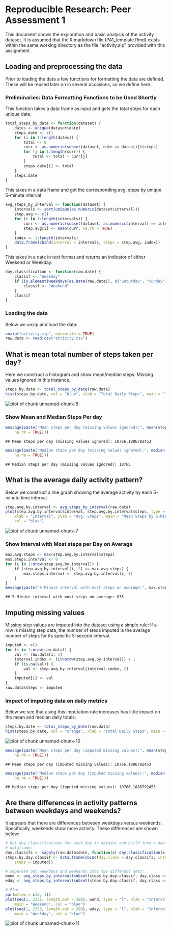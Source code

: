 # Reproducible Research: Peer Assessment 1
This document shows the exploration and basic analysis of the activity dataset. It is assumed that the R markdown file (PA1_template.Rmd) exists within the same working directory as the file "activity.zip" provided with this assignment.

## Loading and preprocessing the data
Prior to loading the data a few functions for formatting the data are defined.
These will be reused later on in several occasions, so we define here.

### Preliminaries: Data Formatting Functions to be Used Shortly
This function takes a data frame as input and gets the total steps
for each unique date. 

```r
total_steps_by_date <- function(dataset) {
    dates <- unique(dataset$date)
    steps.date <- c()
    for (i in 1:length(dates)) {
        total <- 0
        curr <- as.numeric(subset(dataset, date == dates[i])$steps)
        for (j in 1:length(curr)) {
            total <- total + curr[j]
        }
        steps.date[i] <- total
    }
    steps.date
}
```


This takes in a data frame and get the corresponding avg. steps by unique 5-minute interval

```r
avg_steps_by_interval <- function(dataset) {
    intervals <- sort(unique(as.numeric(dataset$interval)))
    step.avg <- c()
    for (i in 1:length(intervals)) {
        curr <- as.numeric(subset(dataset, as.numeric(interval) == intervals[i])$steps)
        step.avg[i] <- mean(curr, na.rm = TRUE)
    }
    index <- 1:length(intervals)
    data.frame(cbind(interval = intervals, steps = step.avg, index))
}
```

This takes in a date in text format and returns an indicator of either Weekend or Weekday.

```r
day.classification <- function(raw.date) {
    classif <- "Weekday"
    if (is.element(weekdays(as.Date(raw.date)), c("Saturday", "Sunday"))) {
        classif <- "Weekend"
    }
    classif
}
```


### Loading the data
Below we unzip and load the data:

```r
unzip("activity.zip", overwrite = TRUE)
raw.data <- read.csv("activity.csv")
```



## What is mean total number of steps taken per day?
Here we construct a histogram and show mean/median steps. Missing values ignored in this instance.

```r
steps.by.date <- total_steps_by_date(raw.data)
hist(steps.by.date, col = "blue", xlab = "Total Daily Steps", main = "Total Daily Steps")
```

![plot of chunk unnamed-chunk-5](figure/unnamed-chunk-5.png) 


### Show Mean and Median Steps Per day

```r
message(paste("Mean steps per day (missing values ignored):", mean(steps.by.date, 
    na.rm = TRUE)))
```

```
## Mean steps per day (missing values ignored): 10766.1886792453
```

```r
message(paste("Median steps per day (missing values ignored):", median(steps.by.date, 
    na.rm = TRUE)))
```

```
## Median steps per day (missing values ignored): 10765
```



## What is the average daily activity pattern?
Below we construct a line graph showing the average activity by each 5-minute time interval.

```r
step.avg.by.interval <- avg_steps_by_interval(raw.data)
plot(step.avg.by.interval$interval, step.avg.by.interval$steps, type = "l", 
    xlab = "Interval", ylab = "Avg. Steps", main = "Mean Steps by 5-Min. Interval", 
    col = "blue")
```

![plot of chunk unnamed-chunk-7](figure/unnamed-chunk-7.png) 

### Show Interval with Most steps per Day on Average

```r
max.avg.steps <- max(step.avg.by.interval$steps)
max.steps.interval <- 0
for (i in 1:nrow(step.avg.by.interval)) {
    if (step.avg.by.interval[i, 2] == max.avg.steps) {
        max.steps.interval <- step.avg.by.interval[i, 1]
    }
}
message(paste("5-Minute interval with most steps on average:", max.steps.interval))
```

```
## 5-Minute interval with most steps on average: 835
```


## Imputing missing values
Missing step values are imputed into the dataset using a simple rule: If a row is missing step data,
the number of steos imputed is the average number of steps for its specific 5-second interval.

```r
imputed <- c()
for (i in 1:nrow(raw.data)) {
    val <- raw.data[i, 1]
    interval.index <- (i%%nrow(step.avg.by.interval)) + 1
    if (is.na(val)) {
        val <- step.avg.by.interval[interval.index, 2]
    }
    imputed[i] <- val
}
raw.data$steps <- imputed
```


### Impact of imputing data on daily metrics
Below we see that using this imputation rule increases has little impact on the mean and median daily totals:

```r
steps.by.date <- total_steps_by_date(raw.data)
hist(steps.by.date, col = "orange", xlab = "Total Daily Steps", main = "Total Daily Steps (Missing Values Imputed)")
```

![plot of chunk unnamed-chunk-10](figure/unnamed-chunk-10.png) 

```r
message(paste("Mean steps per day (imputed missing values):", mean(steps.by.date, 
    na.rm = TRUE)))
```

```
## Mean steps per day (imputed missing values): 10766.1886792453
```

```r
message(paste("Median steps per day (imputed missing values):", median(steps.by.date, 
    na.rm = TRUE)))
```

```
## Median steps per day (imputed missing values): 10766.1886792453
```


## Are there differences in activity patterns between weekdays and weekends?
It appears that there are differences between weekdays versus weekends. Specifically, weekends show
more activity. These differences are shown below:

```r
# Get day classifications for each day in dataset and build into a new
# dataframe:
day.classifs <- sapply(raw.data$date, function(x) day.classification(x))
steps.by.day.classif <- data.frame(cbind(day.class = day.classifs, interval = raw.data$interval, 
    steps = imputed))

# Separate out weekdays and weekends into two different sets:
wend <- avg_steps_by_interval(subset(steps.by.day.classif, day.class == "Weekend"))$steps
wday <- avg_steps_by_interval(subset(steps.by.day.classif, day.class == "Weekday"))$steps

# Plot
par(mfrow = c(2, 1))
plot(seq(1, 2355, length.out = 288), wend, type = "l", xlab = "Interval", ylab = "Avg. Steps", 
    main = "Weekend", col = "blue")
plot(seq(1, 2355, length.out = 288), wday, type = "l", xlab = "Interval", ylab = "Avg. Steps", 
    main = "Weekday", col = "blue")
```

![plot of chunk unnamed-chunk-11](figure/unnamed-chunk-11.png) 

